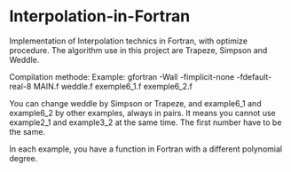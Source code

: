 # Interpolation-in-Fortran
Implementation of Interpolation technics in Fortran, with optimize procedure. The algorithm use in this project are Trapeze, Simpson and Weddle.

Compilation methode:
Example:
gfortran -Wall -fimplicit-none -fdefault-real-8 MAIN.f weddle.f exemple6_1.f exemple6_2.f

You can change weddle by Simpson or Trapeze, and example6_1 and example6_2 by other examples, always in pairs.
It means you cannot use example2_1 and example3_2 at the same time. The first number have to be the same.

In each example, you have a function in Fortran with a different polynomial degree.
